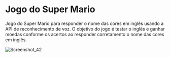 # Jogo do Super Mario
Jogo do Super Mario para responder o nome das cores em inglês usando a API de reconhecimento de voz. O objetivo do jogo é testar o inglês e ganhar moedas conforme os acertos ao responder corretamento o nome das cores em inglês. <br>

![Screenshot_42](https://user-images.githubusercontent.com/72028645/216701762-46c14ab1-c67c-467d-883f-ccbf4745b579.png)
